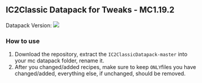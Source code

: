 ## IC2Classic Datapack for Tweaks - MC1.19.2

Datapack Version: <a href="https://www.curseforge.com/minecraft/mc-mods/ic2-classic/files/5230420"><img src="https://img.shields.io/badge/IC2Classic-2.0.9.2-1f425f.svg?color=C39C5F" style="max-width:100%;"></a>

### How to use

1. Download the repository, extract the `IC2ClassicDatapack-master` into your mc datapack folder, rename it. 
2. After you changed/added recipes, make sure to keep `ONLY`files you have changed/added, everything else, if unchanged, should be removed.

